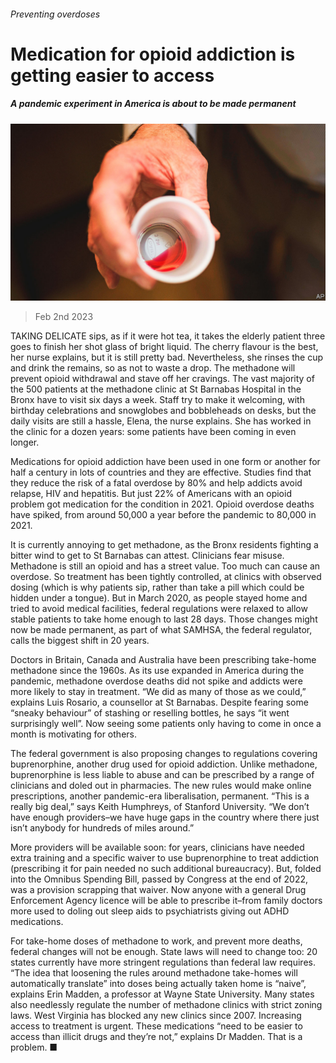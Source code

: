 ###### Preventing overdoses

# Medication for opioid addiction is getting easier to access 

##### A pandemic experiment in America is about to be made permanent 

![image](images/20230204_USP003.jpg) 

> Feb 2nd 2023 

TAKING DELICATE sips, as if it were hot tea, it takes the elderly patient three goes to finish her shot glass of bright liquid. The cherry flavour is the best, her nurse explains, but it is still pretty bad. Nevertheless, she rinses the cup and drink the remains, so as not to waste a drop. The methadone will prevent opioid withdrawal and stave off her cravings. The vast majority of the 500 patients at the methadone clinic at St Barnabas Hospital in the Bronx have to visit six days a week. Staff try to make it welcoming, with birthday celebrations and snowglobes and bobbleheads on desks, but the daily visits are still a hassle, Elena, the nurse explains. She has worked in the clinic for a dozen years: some patients have been coming in even longer. 

Medications for opioid addiction have been used in one form or another for half a century in lots of countries and they are effective. Studies find that they reduce the risk of a fatal overdose by 80% and help addicts avoid relapse, HIV and hepatitis. But just 22% of Americans with an opioid problem got medication for the condition in 2021. Opioid overdose deaths have spiked, from around 50,000 a year before the pandemic to 80,000 in 2021.

It is currently annoying to get methadone, as the Bronx residents fighting a bitter wind to get to St Barnabas can attest. Clinicians fear misuse. Methadone is still an opioid and has a street value. Too much can cause an overdose. So treatment has been tightly controlled, at clinics with observed dosing (which is why patients sip, rather than take a pill which could be hidden under a tongue). But in March 2020, as people stayed home and tried to avoid medical facilities, federal regulations were relaxed to allow stable patients to take home enough to last 28 days. Those changes might now be made permanent, as part of what SAMHSA, the federal regulator, calls the biggest shift in 20 years. 

Doctors in Britain, Canada and Australia have been prescribing take-home methadone since the 1960s. As its use expanded in America during the pandemic, methadone overdose deaths did not spike and addicts were more likely to stay in treatment. “We did as many of those as we could,” explains Luis Rosario, a counsellor at St Barnabas. Despite fearing some “sneaky behaviour” of stashing or reselling bottles, he says “it went surprisingly well”. Now seeing some patients only having to come in once a month is motivating for others. 

The federal government is also proposing changes to regulations covering buprenorphine, another drug used for opioid addiction. Unlike methadone, buprenorphine is less liable to abuse and can be prescribed by a range of clinicians and doled out in pharmacies. The new rules would make online prescriptions, another pandemic-era liberalisation, permanent. “This is a really big deal,” says Keith Humphreys, of Stanford University. “We don’t have enough providers–we have huge gaps in the country where there just isn’t anybody for hundreds of miles around.”

More providers will be available soon: for years, clinicians have needed extra training and a specific waiver to use buprenorphine to treat addiction (prescribing it for pain needed no such additional bureaucracy). But, folded into the Omnibus Spending Bill, passed by Congress at the end of 2022, was a provision scrapping that waiver. Now anyone with a general Drug Enforcement Agency licence will be able to prescribe it–from family doctors more used to doling out sleep aids to psychiatrists giving out ADHD medications.

For take-home doses of methadone to work, and prevent more deaths, federal changes will not be enough. State laws will need to change too: 20 states currently have more stringent regulations than federal law requires. “The idea that loosening the rules around methadone take-homes will automatically translate” into doses being actually taken home is “naive”, explains Erin Madden, a professor at Wayne State University. Many states also needlessly regulate the number of methadone clinics with strict zoning laws. West Virginia has blocked any new clinics since 2007. Increasing access to treatment is urgent. These medications “need to be easier to access than illicit drugs and they’re not,” explains Dr Madden. That is a problem. ■


